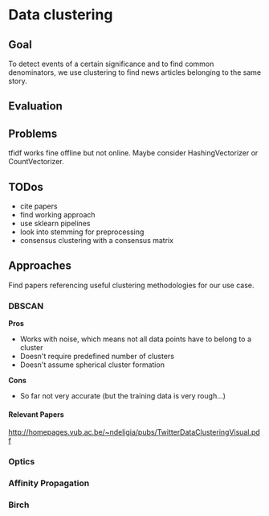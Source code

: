 # Data clustering

## Goal

To detect events of a certain significance and to find common denominators, we use clustering to find news articles belonging to the same story.

## Evaluation


## Problems

tfidf works fine offline but not online. Maybe consider HashingVectorizer or CountVectorizer.

## TODos
* cite papers
* find working approach
* use sklearn pipelines
* look into stemming for preprocessing
* consensus clustering with a consensus matrix

## Approaches

Find papers referencing useful clustering methodologies for our use case.

### DBSCAN

**Pros**

* Works with noise, which means not all data points have to belong to a cluster
* Doesn't require predefined number of clusters
* Doesn't assume spherical cluster formation

**Cons**

* So far not very accurate (but the training data is very rough...)


#### Relevant Papers

http://homepages.vub.ac.be/~ndeligia/pubs/TwitterDataClusteringVisual.pdf

### Optics

### Affinity Propagation

### Birch

